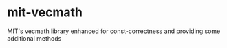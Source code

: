 # mit-vecmath
MIT's vecmath library enhanced for const-correctness and providing some additional methods
